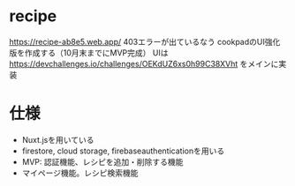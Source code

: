 # recipe
https://recipe-ab8e5.web.app/
403エラーが出ているなう
cookpadのUI強化版を作成する（10月末までにMVP完成）
UIは
https://devchallenges.io/challenges/OEKdUZ6xs0h99C38XVht
をメインに実装

# 仕様
- Nuxt.jsを用いている
- firestore, cloud storage, firebaseauthenticationを用いる
- MVP: 認証機能、レシピを追加・削除する機能
- マイページ機能。レシピ検索機能
